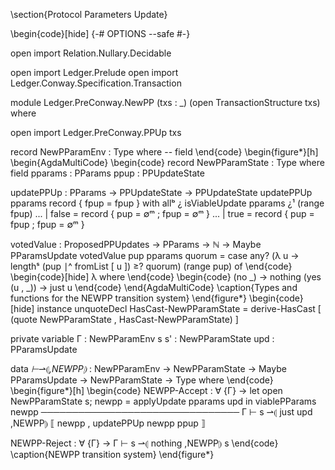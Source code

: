 \section{Protocol Parameters Update}

\begin{code}[hide]
{-# OPTIONS --safe #-}

open import Relation.Nullary.Decidable

open import Ledger.Prelude
open import Ledger.Conway.Specification.Transaction

module Ledger.PreConway.NewPP (txs : _) (open TransactionStructure txs) where

open import Ledger.PreConway.PPUp txs

record NewPParamEnv : Type where
--  field
\end{code}
\begin{figure*}[h]
\begin{AgdaMultiCode}
\begin{code}
record NewPParamState : Type where
  field
    pparams  : PParams
    ppup     : PPUpdateState

updatePPUp : PParams → PPUpdateState → PPUpdateState
updatePPUp pparams record { fpup = fpup }
  with allᵇ ¿ isViableUpdate pparams ¿¹ (range fpup)
... | false  = record { pup = ∅ᵐ    ; fpup = ∅ᵐ }
... | true   = record { pup = fpup  ; fpup = ∅ᵐ }

votedValue : ProposedPPUpdates → PParams → ℕ → Maybe PParamsUpdate
votedValue pup pparams quorum =
  case any? (λ u → lengthˢ (pup ∣^ fromList [ u ]) ≥? quorum) (range pup) of
\end{code}
\begin{code}[hide]
    λ  where
\end{code}
\begin{code}
       (no  _)        → nothing
       (yes (u , _))  → just u
\end{code}
\end{AgdaMultiCode}
\caption{Types and functions for the NEWPP transition system}
\end{figure*}
\begin{code}[hide]
instance
  unquoteDecl HasCast-NewPParamState = derive-HasCast
    [ (quote NewPParamState , HasCast-NewPParamState) ]

private variable
  Γ : NewPParamEnv
  s s' : NewPParamState
  upd : PParamsUpdate

data _⊢_⇀⦇_,NEWPP⦈_ : NewPParamEnv → NewPParamState → Maybe PParamsUpdate → NewPParamState → Type where
\end{code}
\begin{figure*}[h]
\begin{code}
  NEWPP-Accept : ∀ {Γ} → let open NewPParamState s; newpp = applyUpdate pparams upd in
    viablePParams newpp
    ────────────────────────────────
    Γ ⊢ s ⇀⦇ just upd ,NEWPP⦈ ⟦ newpp , updatePPUp newpp ppup ⟧

  NEWPP-Reject : ∀ {Γ} →
    Γ ⊢ s ⇀⦇ nothing ,NEWPP⦈ s
\end{code}
\caption{NEWPP transition system}
\end{figure*}
